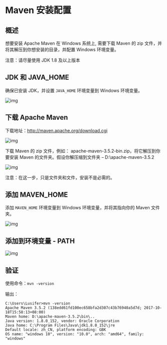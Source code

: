 # Maven 安装配置

## 概述

想要安装 Apache Maven 在 Windows 系统上, 需要下载 Maven 的 zip 文件，并将其解压到你想安装的目录，并配置 Windows 环境变量。

注意：请尽量使用 JDK 1.8 及以上版本

## JDK 和 JAVA_HOME

确保已安装 JDK，并设置 `JAVA_HOME` 环境变量到 Windows 环境变量。

![img](https://www.funtl.com/assets/Lusifer1511451715.png)

## 下载 Apache Maven

下载地址：http://maven.apache.org/download.cgi

![img](https://www.funtl.com/assets/Lusifer1511451890.png)

下载 Maven 的 zip 文件，例如： apache-maven-3.5.2-bin.zip，将它解压到你要安装 Maven 的文件夹。假设你解压缩到文件夹 – D:\apache-maven-3.5.2

![img](https://www.funtl.com/assets/Lusifer1511452022.png)

注意：在这一步，只是文件夹和文件，安装不是必需的。

## 添加 MAVEN_HOME

添加 `MAVEN_HOME` 环境变量到 Windows 环境变量，并将其指向你的 Maven 文件夹。

![img](https://www.funtl.com/assets/Lusifer1511452135.png)

## 添加到环境变量 - PATH

![img](https://www.funtl.com/assets/Lusifer1511452190.png)

## 验证

使用命令：`mvn -version`

输出：

```text
C:\Users\Lusifer>mvn -version
Apache Maven 3.5.2 (138edd61fd100ec658bfa2d307c43b76940a5d7d; 2017-10-18T15:58:13+08:00)
Maven home: D:\apache-maven-3.5.2\bin\..
Java version: 1.8.0_152, vendor: Oracle Corporation
Java home: C:\Program Files\Java\jdk1.8.0_152\jre
Default locale: zh_CN, platform encoding: GBK
OS name: "windows 10", version: "10.0", arch: "amd64", family: "windows"
```